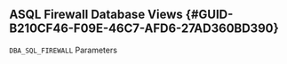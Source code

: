 ##  ASQL Firewall Database Views {#GUID-B210CF46-F09E-46C7-AFD6-27AD360BD390} 

` DBA_SQL_FIREWALL ` Parameters 
